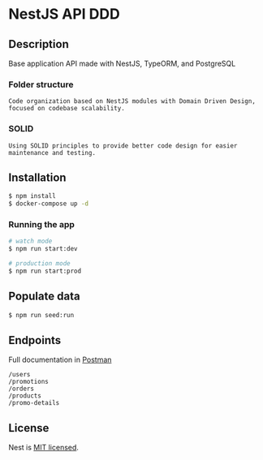 # NestJS API DDD

## Description
  Base application API made with NestJS, TypeORM, and PostgreSQL

###  Folder structure
    Code organization based on NestJS modules with Domain Driven Design, focused on codebase scalability.

### SOLID
    Using SOLID principles to provide better code design for easier maintenance and testing.

## Installation

```bash
$ npm install
$ docker-compose up -d
```

### Running the app

```bash
# watch mode
$ npm run start:dev

# production mode
$ npm run start:prod
```

## Populate data
```bash
$ npm run seed:run
```

## Endpoints
Full documentation in [Postman](https://documenter.getpostman.com/view/6367350/TVeqcShB)

```
/users
/promotions
/orders
/products
/promo-details
```

## License
  Nest is [MIT licensed](LICENSE).
